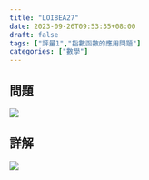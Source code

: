 ```yaml
---
title: "LOI8EA27"
date: 2023-09-26T09:53:35+08:00
draft: false
tags: ["評量1","指數函數的應用問題"]
categories: ["數學"]
---
```

<!--more-->

## 問題
<img src="/posts/solution/LOI8EA27-q.png">

## 詳解
<img src="/posts/solution/LOI8EA27-sol.png">
